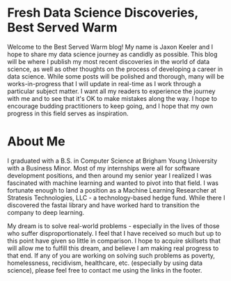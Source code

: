 # Fresh Data Science Discoveries, Best Served Warm
Welcome to the Best Served Warm blog! My name is Jaxon Keeler and I hope to share my data science journey as candidly as possible. This blog will be where I publish my most recent discoveries in the world of data science, as well as other thoughts on the process of developing a career in data science. While some posts will be polished and thorough, many will be works-in-progress that I will update in real-time as I work through a particular subject matter. I want all my readers to experience the journey with me and to see that it's OK to make mistakes along the way. I hope to encourage budding practitioners to keep going, and I hope that my own progress in this field serves as inspiration.

# About Me
I graduated with a B.S. in Computer Science at Brigham Young University with a Business Minor. Most of my internships were all for software development positions, and then around my senior year I realized I was fascinated with machine learning and wanted to pivot into that field. I was fortunate enough to land a position as a Machine Learning Researcher at Stratesis Technologies, LLC - a technology-based hedge fund. While there I discovered the fastai library and have worked hard to transition the company to deep learning.

My dream is to solve real-world problems - especially in the lives of those who suffer disproportionately. I feel that I have  received so much but up to this point have given so little in comparison. I hope to acquire skillsets that will allow me to fulfill this dream, and believe I am making real progress to that end. If any of you are working on solving such problems as poverty, homelessness, recidivism, healthcare, etc. (especially by using data science), please feel free to contact me using the links in the footer.

